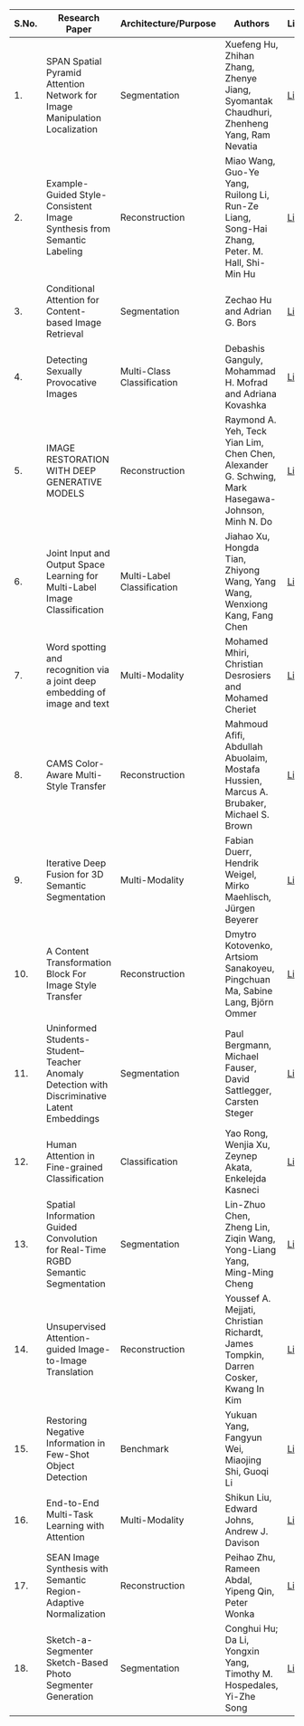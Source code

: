 | S.No. | Research Paper | Architecture/Purpose | Authors | Link |
| ---- | ---- | ---- | ---- | ---- |
|1.|SPAN Spatial Pyramid Attention Network for Image Manipulation Localization|Segmentation|Xuefeng Hu, Zhihan Zhang, Zhenye Jiang, Syomantak Chaudhuri, Zhenheng Yang, Ram Nevatia|[Link](https://github.com/kwanit1142/Research-Papers-Reading-Directory/blob/main/Computer%20Vision/SPAN%20Spatial%20Pyramid%20Attention%20Network%20for%20Image%20Manipulation%20Localization.pdf)|
|2.|Example-Guided Style-Consistent Image Synthesis from Semantic Labeling|Reconstruction|Miao Wang, Guo-Ye Yang, Ruilong Li, Run-Ze Liang, Song-Hai Zhang, Peter. M. Hall, Shi-Min Hu|[Link](https://github.com/kwanit1142/Research-Papers-Reading-Directory/blob/main/Computer%20Vision/Example-Guided%20Style-Consistent%20Image%20Synthesis%20from%20Semantic%20Labeling.pdf)|
|3.|Conditional Attention for Content-based Image Retrieval|Segmentation|Zechao Hu and Adrian G. Bors|[Link](https://github.com/kwanit1142/Research-Papers-Reading-Directory/blob/main/Computer%20Vision/Conditional%20Attention%20for%20Content-based%20Image%20Retrieval.pdf)|
|4.|Detecting Sexually Provocative Images|Multi-Class Classification|Debashis Ganguly, Mohammad H. Mofrad and Adriana Kovashka|[Link](https://github.com/kwanit1142/Research-Papers-Reading-Directory/blob/main/Computer%20Vision/Detecting%20Sexually%20Provocative%20Images.pdf)|
|5.|IMAGE RESTORATION WITH DEEP GENERATIVE MODELS|Reconstruction|Raymond A. Yeh, Teck Yian Lim, Chen Chen, Alexander G. Schwing, Mark Hasegawa-Johnson, Minh N. Do|[Link](https://github.com/kwanit1142/Research-Papers-Reading-Directory/blob/main/Computer%20Vision/IMAGE%20RESTORATION%20WITH%20DEEP%20GENERATIVE%20MODELS.pdf)|
|6.|Joint Input and Output Space Learning for Multi-Label Image Classification|Multi-Label Classification|Jiahao Xu, Hongda Tian, Zhiyong Wang, Yang Wang, Wenxiong Kang, Fang Chen|[Link](https://github.com/kwanit1142/Research-Papers-Reading-Directory/blob/main/Computer%20Vision/Joint%20Input%20and%20Output%20Space%20Learning%20for%20Multi-Label%20Image%20Classification.pdf)|
|7.|Word spotting and recognition via a joint deep embedding of image and text|Multi-Modality|Mohamed Mhiri, Christian Desrosiers and Mohamed Cheriet|[Link](https://github.com/kwanit1142/Research-Papers-Reading-Directory/blob/main/Computer%20Vision/Word%20spotting%20and%20recognition%20via%20a%20joint%20deep%20embedding%20of%20image%20and%20text.pdf)|
|8.|CAMS Color-Aware Multi-Style Transfer|Reconstruction|Mahmoud Afifi, Abdullah Abuolaim, Mostafa Hussien, Marcus A. Brubaker, Michael S. Brown|[Link](https://github.com/kwanit1142/Research-Papers-Reading-Directory/blob/main/Computer%20Vision/CAMS%20Color-Aware%20Multi-Style%20Transfer.pdf)|
|9.|Iterative Deep Fusion for 3D Semantic Segmentation|Multi-Modality|Fabian Duerr, Hendrik Weigel, Mirko Maehlisch, Jürgen Beyerer|[Link](https://github.com/kwanit1142/Research-Papers-Reading-Directory/blob/main/Computer%20Vision/Iterative%20Deep%20Fusion%20for%203D%20Semantic%20Segmentation.pdf)|
|10.|A Content Transformation Block For Image Style Transfer|Reconstruction|Dmytro Kotovenko, Artsiom Sanakoyeu, Pingchuan Ma, Sabine Lang, Björn Ommer|[Link](https://github.com/kwanit1142/Research-Papers-Reading-Directory/blob/main/Computer%20Vision/A%20Content%20Transformation%20Block%20For%20Image%20Style%20Transfer.pdf)|
|11.|Uninformed Students- Student–Teacher Anomaly Detection with Discriminative Latent Embeddings|Segmentation|Paul Bergmann, Michael Fauser, David Sattlegger, Carsten Steger|[Link](https://github.com/kwanit1142/Research-Papers-Reading-Directory/blob/main/Computer%20Vision/Uninformed%20Students-%20Student%E2%80%93Teacher%20Anomaly%20Detection%20with%20Discriminative%20Latent%20Embeddings.pdf)|
|12.|Human Attention in Fine-grained Classification|Classification|Yao Rong, Wenjia Xu, Zeynep Akata, Enkelejda Kasneci|[Link](https://github.com/kwanit1142/Research-Papers-Reading-Directory/blob/main/Computer%20Vision/Human%20Attention%20in%20Fine-grained%20Classification.pdf)|
|13.|Spatial Information Guided Convolution for Real-Time RGBD Semantic Segmentation|Segmentation|Lin-Zhuo Chen, Zheng Lin, Ziqin Wang, Yong-Liang Yang, Ming-Ming Cheng|[Link](https://github.com/kwanit1142/Research-Papers-Reading-Directory/blob/main/Computer%20Vision/Spatial%20Information%20Guided%20Convolution%20for%20Real-Time%20RGBD%20Semantic%20Segmentation.pdf)|
|14.|Unsupervised Attention-guided Image-to-Image Translation|Reconstruction|Youssef A. Mejjati, Christian Richardt, James Tompkin, Darren Cosker, Kwang In Kim|[Link](https://github.com/kwanit1142/Research-Papers-Reading-Directory/blob/main/Computer%20Vision/Unsupervised%20Attention-guided%20Image-to-Image%20Translation.pdf)|
|15.|Restoring Negative Information in Few-Shot Object Detection|Benchmark|Yukuan Yang, Fangyun Wei, Miaojing Shi, Guoqi Li|[Link](https://github.com/kwanit1142/Research-Papers-Reading-Directory/blob/main/Computer%20Vision/Restoring%20Negative%20Information%20in%20Few-Shot%20Object%20Detection.pdf)|
|16.|End-to-End Multi-Task Learning with Attention|Multi-Modality|Shikun Liu, Edward Johns, Andrew J. Davison|[Link](https://github.com/kwanit1142/Research-Papers-Reading-Directory/blob/main/Computer%20Vision/End-to-End%20Multi-Task%20Learning%20with%20Attention.pdf)|
|17.|SEAN Image Synthesis with Semantic Region-Adaptive Normalization|Reconstruction|Peihao Zhu, Rameen Abdal, Yipeng Qin, Peter Wonka|[Link](https://github.com/kwanit1142/Research-Papers-Reading-Directory/blob/main/Computer%20Vision/SEAN%20Image%20Synthesis%20with%20Semantic%20Region-Adaptive%20Normalization.pdf)|
|18.|Sketch-a-Segmenter Sketch-Based Photo Segmenter Generation|Segmentation|Conghui Hu; Da Li, Yongxin Yang, Timothy M. Hospedales, Yi-Zhe Song|[Link](https://github.com/kwanit1142/Research-Papers-Reading-Directory/blob/main/Computer%20Vision/Sketch-a-Segmenter%20Sketch-Based%20Photo%20Segmenter%20Generation.pdf)|
